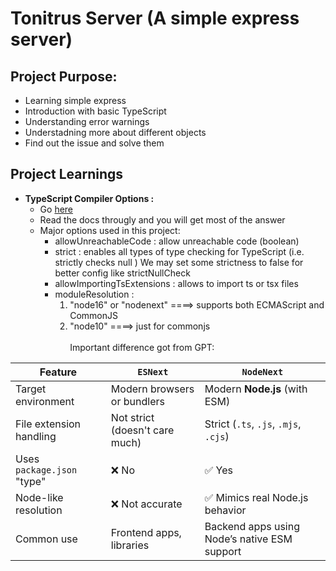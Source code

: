 # Tonitrus Server (A simple express server)
## **Project Purpose**:
- Learning simple express
-  Introduction with basic TypeScript
- Understanding error warnings 
- Understadning more about different objects
- Find out the issue and solve them

## **Project Learnings**
- **TypeScript Compiler Options :** 
    - Go [here](https://www.typescriptlang.org/tsconfig/) <br>
    - Read the docs througly and you will get most of the answer
    - Major options used in this project:
        - allowUnreachableCode : allow unreachable code (boolean)
        - strict : enables all types of  type checking for TypeScript (i.e. strictly checks null ) We may set some strictness to false for better config like strictNullCheck
        - allowImportingTsExtensions : allows to import ts or tsx files
        - moduleResolution :<br> 
            1. "node16" or "nodenext" ====> supports both ECMAScript and CommonJS<br>
            2. "node10" ====> just for commonjs
            <br><br>
            Important difference got from GPT: <br>

| Feature                    | `ESNext`                       | `NodeNext`                                   |
|----------------------------|-------------------------------|-----------------------------------------------|
| Target environment         | Modern browsers or bundlers    | Modern **Node.js** (with ESM)                |
| File extension handling    | Not strict (doesn't care much) | Strict (`.ts`, `.js`, `.mjs`, `.cjs`)        |
| Uses `package.json` "type" | ❌ No                           | ✅ Yes                                        |
| Node-like resolution       | ❌ Not accurate                 | ✅ Mimics real Node.js behavior               |
| Common use                 | Frontend apps, libraries       | Backend apps using Node’s native ESM support |
            
